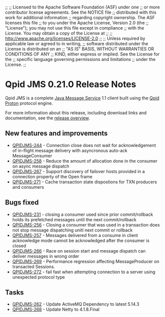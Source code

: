 ;;
;; Licensed to the Apache Software Foundation (ASF) under one
;; or more contributor license agreements.  See the NOTICE file
;; distributed with this work for additional information
;; regarding copyright ownership.  The ASF licenses this file
;; to you under the Apache License, Version 2.0 (the
;; "License"); you may not use this file except in compliance
;; with the License.  You may obtain a copy of the License at
;; 
;;   http://www.apache.org/licenses/LICENSE-2.0
;; 
;; Unless required by applicable law or agreed to in writing,
;; software distributed under the License is distributed on an
;; "AS IS" BASIS, WITHOUT WARRANTIES OR CONDITIONS OF ANY
;; KIND, either express or implied.  See the License for the
;; specific language governing permissions and limitations
;; under the License.
;;

# Qpid JMS 0.21.0 Release Notes

Qpid JMS is a complete [Java Message Service][jms] 1.1 client built
using the [Qpid Proton]({{site_url}}/proton/index.html) protocol
engine.

For more information about this release, including download links and
documentation, see the [release overview](index.html).

[jms]: http://en.wikipedia.org/wiki/Java_Message_Service


## New features and improvements

 - [QPIDJMS-244](https://issues.apache.org/jira/browse/QPIDJMS-244) - Connection close does not wait for acknowledgement of in-flight message delivery with asyncronous auto-ack MessageConsumer
 - [QPIDJMS-258](https://issues.apache.org/jira/browse/QPIDJMS-258) - Reduce the amount of allocation done in the consumer on async message dispatch
 - [QPIDJMS-267](https://issues.apache.org/jira/browse/QPIDJMS-267) - Support discovery of failover hosts provided in a connection property of the Open frame
 - [QPIDJMS-271](https://issues.apache.org/jira/browse/QPIDJMS-271) - Cache transaction state dispostions for TXN producers and consumers

## Bugs fixed

 - [QPIDJMS-231](https://issues.apache.org/jira/browse/QPIDJMS-231) - closing a consumer used since prior commit/rollback holds its prefetched messages until the next commit/rollback
 - [QPIDJMS-256](https://issues.apache.org/jira/browse/QPIDJMS-256) - Closing a consumer that was used in a transaction does not stop message dispatching unitl next commit or rollback
 - [QPIDJMS-257](https://issues.apache.org/jira/browse/QPIDJMS-257) - Messages delivered from a consume in client acknowledge mode cannot be acknowledged after the consumer is closed
 - [QPIDJMS-266](https://issues.apache.org/jira/browse/QPIDJMS-266) - Race on session start and message dispatch can deliver messages in wrong order
 - [QPIDJMS-269](https://issues.apache.org/jira/browse/QPIDJMS-269) - Performance regression affecting MessageProducer on transacted Sessions.
 - [QPIDJMS-272](https://issues.apache.org/jira/browse/QPIDJMS-272) - fail fast when attempting connection to a server using unexpected protocol type

## Tasks

 - [QPIDJMS-262](https://issues.apache.org/jira/browse/QPIDJMS-262) - Update ActiveMQ Dependency to latest 5.14.3
 - [QPIDJMS-268](https://issues.apache.org/jira/browse/QPIDJMS-268) - Update Netty to 4.1.8.Final
